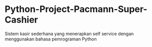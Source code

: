 # Python-Project-Pacmann-Super-Cashier
Sistem kasir sederhana yang menerapkan self service dengan menggunakan bahasa pemrograman Python 
